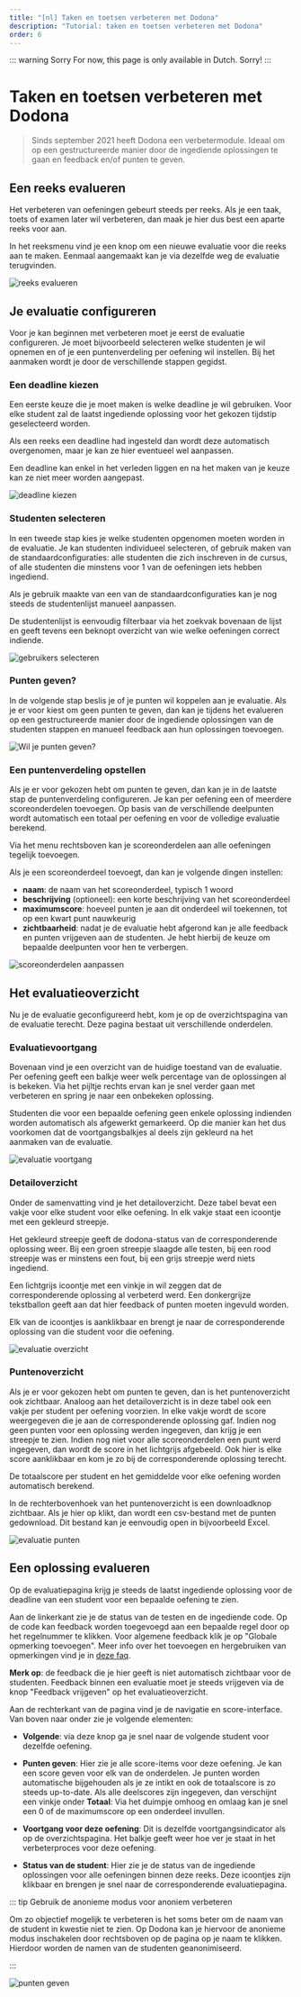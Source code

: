 ```yaml
---
title: "[nl] Taken en toetsen verbeteren met Dodona"
description: "Tutorial: taken en toetsen verbeteren met Dodona"
order: 6
---
```


::: warning Sorry
For now, this page is only available in Dutch. Sorry!
:::

# Taken en toetsen verbeteren met Dodona

> Sinds september 2021 heeft Dodona een verbetermodule. Ideaal om op een gestructureerde manier door de ingediende oplossingen te gaan en feedback en/of punten te geven.

## Een reeks evalueren

Het verbeteren van oefeningen gebeurt steeds per reeks. Als je een taak, toets of examen later wil verbeteren, dan maak je hier dus best een aparte reeks voor aan.

In het reeksmenu vind je een knop om een nieuwe evaluatie voor die reeks aan te maken. Eenmaal aangemaakt kan je via dezelfde weg de evaluatie terugvinden.

![reeks evalueren](./reeks-evalueren.png)

## Je evaluatie configureren

Voor je kan beginnen met verbeteren moet je eerst de evaluatie configureren. Je moet bijvoorbeeld selecteren welke studenten je wil opnemen en of je een puntenverdeling per oefening wil instellen. Bij het aanmaken wordt je door de verschillende stappen gegidst.

### Een deadline kiezen

Een eerste keuze die je moet maken is welke deadline je wil gebruiken. Voor elke student zal de laatst ingediende oplossing voor het gekozen tijdstip geselecteerd worden.

Als een reeks een deadline had ingesteld dan wordt deze automatisch overgenomen, maar je kan ze hier eventueel wel aanpassen.

Een deadline kan enkel in het verleden liggen en na het maken van je keuze kan ze niet meer worden aangepast.

![deadline kiezen](./deadline-kiezen.png)

### Studenten selecteren

In een tweede stap kies je welke studenten opgenomen moeten worden in de evaluatie. Je kan studenten individueel selecteren, of gebruik maken van de standaardconfiguraties: alle studenten die zich inschreven in de cursus, of alle studenten die minstens voor 1 van de oefeningen iets hebben ingediend.

Als je gebruik maakte van een van de standaardconfiguraties kan je nog steeds de studentenlijst manueel aanpassen.

De studentenlijst is eenvoudig filterbaar via het zoekvak bovenaan de lijst en geeft tevens een beknopt overzicht van wie welke oefeningen correct indiende.

![gebruikers selecteren](./gebruikers-selecteren.png)

### Punten geven?

In de volgende stap beslis je of je punten wil koppelen aan je evaluatie. Als je er voor kiest om geen punten te geven, dan kan je tijdens het evalueren op een gestructureerde manier door de ingediende oplossingen van de studenten stappen en manueel feedback aan hun oplossingen toevoegen.

![Wil je punten geven?](./punten-geven.png)

### Een puntenverdeling opstellen

Als je er voor gekozen hebt om punten te geven, dan kan je in de laatste stap de puntenverdeling configureren. Je kan per oefening een of meerdere scoreonderdelen toevoegen. Op basis van de verschillende deelpunten wordt automatisch een totaal per oefening en voor de volledige evaluatie berekend.

Via het menu rechtsboven kan je scoreonderdelen aan alle oefeningen tegelijk toevoegen.

Als je een scoreonderdeel toevoegt, dan kan je volgende dingen instellen:
* **naam**: de naam van het scoreonderdeel, typisch 1 woord
* **beschrijving** (optioneel): een korte beschrijving van het scoreonderdeel
* **maximumscore**: hoeveel punten je aan dit onderdeel wil toekennen, tot op een kwart punt nauwkeurig
* **zichtbaarheid**: nadat je de evaluatie hebt afgerond kan je alle feedback en punten vrijgeven aan de studenten. Je hebt hierbij de keuze om bepaalde deelpunten voor hen te verbergen.

![scoreonderdelen aanpassen](./score-items.png)

## Het evaluatieoverzicht

Nu je de evaluatie geconfigureerd hebt, kom je op de overzichtspagina van de evaluatie terecht. Deze pagina bestaat uit verschillende onderdelen.

### Evaluatievoortgang

Bovenaan vind je een overzicht van de huidige toestand van de evaluatie. Per oefening geeft een balkje weer welk percentage van de oplossingen al is bekeken. Via het pijltje rechts ervan kan je snel verder gaan met verbeteren en spring je naar een onbekeken oplossing.

Studenten die voor een bepaalde oefening geen enkele oplossing indienden worden automatisch als afgewerkt gemarkeerd. Op die manier kan het dus voorkomen dat de voortgangsbalkjes al deels zijn gekleurd na het aanmaken van de evaluatie.

![evaluatie voortgang](./evaluatie-voortgang.png)

### Detailoverzicht

Onder de samenvatting vind je het detailoverzicht. Deze tabel bevat een vakje voor elke student voor elke oefening. In elk vakje staat een icoontje met een gekleurd streepje.

Het gekleurd streepje geeft de dodona-status van de corresponderende oplossing weer. Bij een groen streepje slaagde alle testen, bij een rood streepje was er minstens een fout, bij een grijs streepje werd niets ingediend.

Een lichtgrijs icoontje met een vinkje in wil zeggen dat de corresponderende oplossing al verbeterd werd. Een donkergrijze tekstballon geeft aan dat hier feedback of punten moeten ingevuld worden.

Elk van de icoontjes is aanklikbaar en brengt je naar de corresponderende oplossing van die student voor die oefening.

![evaluatie overzicht](./evaluatie-overzicht.png)

### Puntenoverzicht

Als je er voor gekozen hebt om punten te geven, dan is het puntenoverzicht ook zichtbaar. Analoog aan het detailoverzicht is in deze tabel ook een vakje per student per oefening voorzien. In elke vakje wordt de score weergegeven die je aan de corresponderende oplossing gaf. Indien nog geen punten voor een oplossing werden ingegeven, dan krijg je een streepje te zien. Indien nog niet voor alle scoreonderdelen een punt werd ingegeven, dan wordt de score in het lichtgrijs afgebeeld. Ook hier is elke score aanklikbaar en kom je zo bij de corresponderende oplossing terecht.

De totaalscore per student en het gemiddelde voor elke oefening worden automatisch berekend.

In de rechterbovenhoek van het puntenoverzicht is een downloadknop zichtbaar. Als je hier op klikt, dan wordt een csv-bestand met de punten gedownload. Dit bestand kan je eenvoudig open in bijvoorbeeld Excel.

![evaluatie punten](./evaluatie-punten.png)

## Een oplossing evalueren

Op de evaluatiepagina krijg je steeds de laatst ingediende oplossing voor de deadline van een student voor een bepaalde oefening te zien.

Aan de linkerkant zie je de status van de testen en de ingediende code. Op de code kan feedback worden toegevoegd aan een bepaalde regel door op het regelnummer te klikken. Voor algemene feedback klik je op "Globale opmerking toevoegen". Meer info over het toevoegen en hergebruiken van opmerkingen vind je in [deze faq](/en/faq/annotations#how-can-i-comment-on-a-students-submission).

**Merk op**: de feedback die je hier geeft is niet automatisch zichtbaar voor de studenten. Feedback binnen een evaluatie moet je steeds vrijgeven via de knop "Feedback vrijgeven" op het evaluatieoverzicht.

Aan de rechterkant van de pagina vind je de navigatie en score-interface. Van boven naar onder zie je volgende elementen:
* **Volgende**: via deze knop ga je snel naar de volgende student voor dezelfde oefening.
* **Punten geven**: Hier zie je alle score-items voor deze oefening. Je kan een score geven voor elk van de onderdelen. Je punten worden automatische bijgehouden als je ze intikt en ook de totaalscore is zo steeds up-to-date. Als alle deelscores zijn ingegeven, dan verschijnt een vinkje onder **Totaal**: Via het duimpje omhoog en omlaag kan je snel een 0 of de maximumscore op een onderdeel invullen.
* **Voortgang voor deze oefening**: Dit is dezelfde voortgangsindicator als op de overzichtspagina. Het balkje geeft weer hoe ver je staat in het verbeterproces voor deze oefening.

* **Status van de student**: Hier zie je de status van de ingediende oplossingen voor alle oefeningen binnen deze reeks. Deze icoontjes zijn klikbaar en brengen je snel naar de corresponderende evaluatiepagina.

::: tip Gebruik de anonieme modus voor anoniem verbeteren

Om zo objectief mogelijk te verbeteren is het soms beter om de naam van de student in kwestie niet te zien. Op Dodona kan je hiervoor de anonieme modus inschakelen door rechtsboven op de pagina op je naam te klikken. Hierdoor worden de namen van de studenten geanonimiseerd.

:::

![punten geven](./evalueren.png)
